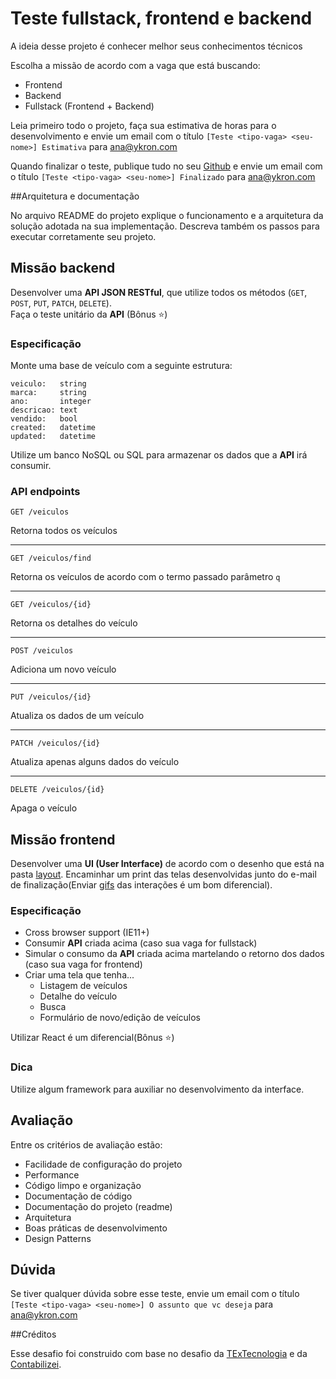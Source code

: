 # Teste fullstack, frontend e backend

A ideia desse projeto é conhecer melhor seus conhecimentos técnicos

Escolha a missão de acordo com a vaga que está buscando:
- Frontend
- Backend
- Fullstack (Frontend + Backend)

Leia primeiro todo o projeto, faça sua estimativa de horas para o desenvolvimento e envie um email com o título `[Teste <tipo-vaga> <seu-nome>] Estimativa` para ana@ykron.com

Quando finalizar o teste, publique tudo no seu [Github](https://github.com) e envie um email com o título `[Teste <tipo-vaga> <seu-nome>] Finalizado` para ana@ykron.com

##Arquitetura e documentação

No arquivo README do projeto explique o funcionamento e a arquitetura da solução adotada na sua implementação. Descreva também os passos para executar corretamente seu projeto.

## Missão backend

Desenvolver uma **API JSON RESTful**, que utilize todos os métodos (`GET`, `POST`, `PUT`, `PATCH`, `DELETE`).  
Faça o teste unitário da **API** (Bônus :star:)
### Especificação

Monte uma base de veículo com a seguinte estrutura:

```
veiculo:   string
marca:     string
ano:       integer
descricao: text
vendido:   bool
created:   datetime
updated:   datetime
```

Utilize um banco NoSQL ou SQL para armazenar os dados que a **API** irá consumir.

### API endpoints

`GET /veiculos`

Retorna todos os veículos

---

`GET /veiculos/find`

Retorna os veículos de acordo com o termo passado parâmetro `q`

---

`GET /veiculos/{id}`

Retorna os detalhes do veículo

---

`POST /veiculos`

Adiciona um novo veículo

---

`PUT /veiculos/{id}`

Atualiza os dados de um veículo

---

`PATCH /veiculos/{id}`

Atualiza apenas alguns dados do veículo

---

`DELETE /veiculos/{id}`

Apaga o veículo


## Missão frontend

Desenvolver uma **UI (User Interface)** de acordo com o desenho que está na pasta [layout](https://github.com/TExTecnologia/teste-fullstack/tree/master/layout). Encaminhar um print das telas desenvolvidas junto do e-mail de finalização(Enviar [gifs](https://www.screentogif.com/) das interações é um bom diferencial).

### Especificação

- Cross browser support (IE11+)
- Consumir **API** criada acima (caso sua vaga for fullstack)
- Simular o consumo da **API** criada acima martelando o retorno dos dados (caso sua vaga for frontend)
- Criar uma tela que tenha...
    - Listagem de veículos
    - Detalhe do veículo
    - Busca
    - Formulário de novo/edição de veículos

Utilizar React é um diferencial(Bônus :star:)

### Dica

Utilize algum framework para auxiliar no desenvolvimento da interface.


## Avaliação

Entre os critérios de avaliação estão:
- Facilidade de configuração do projeto
- Performance
- Código limpo e organização
- Documentação de código
- Documentação do projeto (readme)
- Arquitetura
- Boas práticas de desenvolvimento
- Design Patterns

## Dúvida

Se tiver qualquer dúvida sobre esse teste, envie um email com o título `[Teste <tipo-vaga> <seu-nome>] O assunto que vc deseja` para ana@ykron.com

##Créditos

Esse desafio foi construido com base no desafio da [TExTecnologia](https://github.com/TExTecnologia/teste-fullstack) e da [Contabilizei](https://github.com/contabilizei/fullstack-java-teste).
